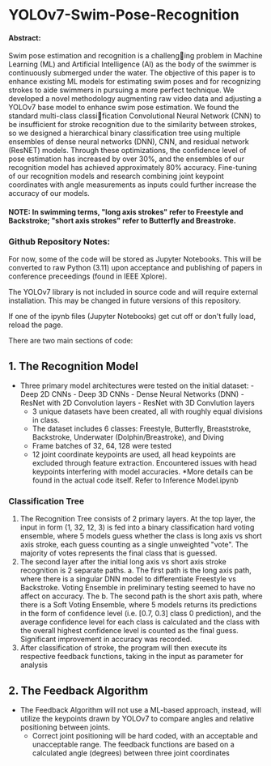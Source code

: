 # YOLOv7-Swim-Pose-Recognition

#### Abstract:
Swim pose estimation and recognition is a challenging problem in Machine Learning (ML) and Artificial Intelligence (AI) as the body of the swimmer is continuously submerged under the water. The objective of this paper is to enhance existing ML models for estimating swim poses and for recognizing strokes to aide swimmers in pursuing a more perfect technique. We developed a novel methodology augmenting raw video data and adjusting a YOLOv7 base model to enhance swim pose estimation. We found the standard multi-class classification Convolutional Neural Network (CNN) to be insufficient for stroke recognition due to the similarity between strokes, so we designed a hierarchical binary classification tree using multiple ensembles of dense neural networks (DNN), CNN, and residual network (ResNET) models. Through these optimizations, the confidence level of pose estimation has increased by over 30%, and the ensembles of our recognition model has achieved approximately 80% accuracy. Fine-tuning of our recognition models and research combining joint keypoint coordinates with angle measurements as inputs could further increase the accuracy of our models.

#### NOTE: In swimming terms, "long axis strokes" refer to Freestyle and Backstroke; "short axis strokes" refer to Butterfly and Breastroke.

### Github Repository Notes:
For now, some of the code will be stored as Jupyter Notebooks. This will be converted to raw Python (3.11) upon acceptance and publishing of papers in conference preceedings (found in IEEE Xplore).

The YOLOv7 library is not included in source code and will require external installation. This may be changed in future versions of this repository.

If one of the ipynb files (Jupyter Notebooks) get cut off or don't fully load, reload the page.


There are two main sections of code:
## 1. The Recognition Model
  - Three primary model architectures were tested on the initial dataset:
        - Deep 2D CNNs
        - Deep 3D CNNs
        - Dense Neural Networks (DNN)
        - ResNet with 2D Convolution layers
        - ResNet with 3D Convlution layers
    - 3 unique datasets have been created, all with roughly equal divisions in class.
    - The dataset includes 6 classes: Freestyle, Butterfly, Breaststroke, Backstroke, Underwater (Dolphin/Breastroke), and Diving
    - Frame batches of 32, 64, 128 were tested
    - 12 joint coordinate keypoints are used, all head keypoints are excluded through feature extraction. Encountered issues with head keypoints interfering with model accuracies.
    *More details can be found in the actual code itself. Refer to Inference Model.ipynb

### Classification Tree
1. The Recognition Tree consists of 2 primary layers. At the top layer, the input in form (1, 32, 12, 3) is fed into a binary classification hard voting ensemble, where 5 models guess whether the class is long axis vs short axis stroke, each guess counting as a single unweighted "vote". The majority of votes represents the final class that is guessed.
2. The second layer after the initial long axis vs short axis stroke recognition is 2 separate paths.
     a. The first path is the long axis path, where there is a singular DNN model to differentiate Freestyle vs Backstroke. Voting Ensemble in preliminary testing seemed to have no affect on accuracy. The 
     b. The second path is the short axis path, where there is a Soft Voting Ensemble, where 5 models returns its predictions in the form of confidence level (i.e. [0.7, 0.3] class 0 prediction), and the average confidence level for each class is calculated and the class with the overall highest confidence level is counted as the final guess. Significant improvement in accuracy was recorded.
3. After classification of stroke, the program will then execute its respective feedback functions, taking in the input as parameter for analysis
   
## 2. The Feedback Algorithm
- The Feedback Algorithm will not use a ML-based approach, instead, will utilize the keypoints drawn by YOLOv7 to compare angles and relative positioning between joints.
  - Correct joint positioning will be hard coded, with an acceptable and unacceptable range.
The feedback functions are based on a calculated angle (degrees) between three joint coordinates
